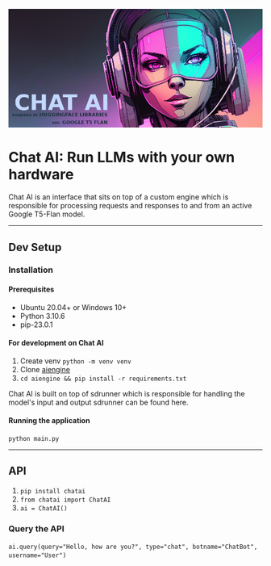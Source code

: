 [![Banner](banner.png)](https://capsizegames.itch.io/chat-ai)

# Chat AI: Run LLMs with your own hardware

Chat AI is an interface that sits on top of a custom engine which is responsible for processing requests and responses 
to and from an active Google T5-Flan model.

---

## Dev Setup

### Installation

#### Prerequisites

- Ubuntu 20.04+ or Windows 10+
- Python 3.10.6
- pip-23.0.1

#### For development on Chat AI

1. Create venv `python -m venv venv`
2. Clone [aiengine](https://github.com/Capsize-Games/chat-ai)
3. `cd aiengine && pip install -r requirements.txt`

Chat AI is built on top of sdrunner which is responsible for handling the model's input and output sdrunner can be found here.

#### Running the application

```
python main.py
```

---

## API

1. `pip install chatai`
2. `from chatai import ChatAI`
3. `ai = ChatAI()`

### Query the API 

`ai.query(query="Hello, how are you?", type="chat", botname="ChatBot", username="User")`
